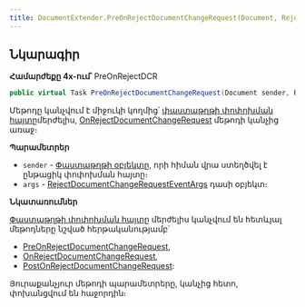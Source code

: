 ```yaml
---
title: DocumentExtender.PreOnRejectDocumentChangeRequest(Document, RejectDocumentChangeRequestEventArgs) մեթոդ
---
```


## Նկարագիր

**Համարժեքը 4x-ում՝** PreOnRejectDCR

```c#
public virtual Task PreOnRejectDocumentChangeRequest(Document sender, RejectDocumentChangeRequestEventArgs args)
```

Մեթոդը կանչվում է միջուկի կողմից՝ [փաստաթղթի փոփոխման հայտը](../../../server_api/types/DocumentChangeRequest.md)մերժելիս, [OnRejectDocumentChangeRequest](../../../server_api/definitions/document/OnRejectDocumentChangeRequest.md) մեթոդի կանչից առաջ։

**Պարամետրեր**

* `sender` - [Փաստաթղթի օբյեկտը](../../../server_api/definitions/document.md), որի հիման վրա ստեղծվել է ընթացիկ փոփոխման հայտը։
* `args` - [RejectDocumentChangeRequestEventArgs](../../../server_api/types/args/RejectDocumentChangeRequestEventArgs.md) դասի օբյեկտ։

**Նկատառումներ**

[Փաստաթղթի փոփոխման հայտը](../../../server_api/types/DocumentChangeRequest.md) մերժելիս կանչվում են հետևյալ մեթոդները նշված հերթականությամբ՝ 
* [PreOnRejectDocumentChangeRequest](PreOnRejectDocumentChangeRequest.md),
* [OnRejectDocumentChangeRequest](../../../server_api/definitions/document/OnRejectDocumentChangeRequest.md),
* [PostOnRejectDocumentChangeRequest](PostOnRejectDocumentChangeRequest.md):

Յուրաքանչյուր մեթոդի պարամետրերը, կանչից հետո, փոխանցվում են հաջորդին։
